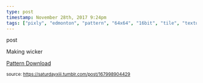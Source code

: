 ```yaml
---
type: post
timestamp: November 28th, 2017 9:24pm
tags: ["pixly", "edmonton", "pattern", "64x64", "16bit", "tile", "texture", "art"]
---
```

post
<a href="https://www.instagram.com/p/BcEMnH2nrMF/ "></a>
                                                                                          
Making wicker


<a href="https://photos.app.goo.gl/2JFeziVRJUFJUxP52" target="_blank">Pattern Download</a>
 
                                    
                
                
                
                
                                
<small>source: https://saturdayxiii.tumblr.com/post/167998904429</small>